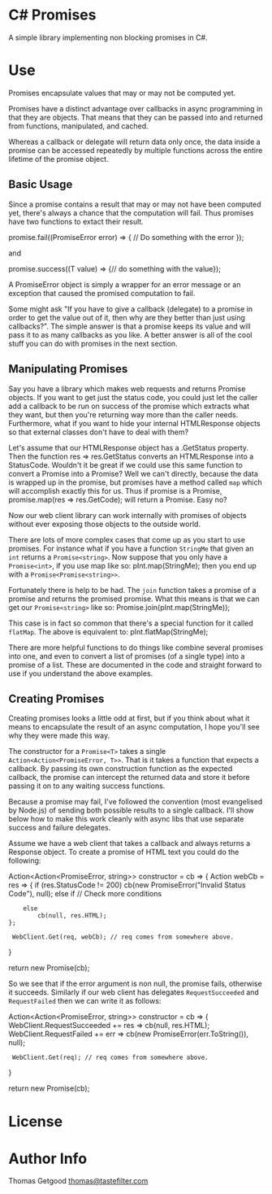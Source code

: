C# Promises
===========

A simple library implementing non blocking promises in C#. 

Use 
=====

Promises encapsulate values that may or may not be computed yet. 

Promises have a distinct advantage over callbacks in async programming in that they are objects. That means that they can be passed into and returned from functions, manipulated, and cached.

Whereas a callback or delegate will return data only once, the data inside a promise can be accessed repeatedly by multiple functions across the entire lifetime of the promise object.

Basic Usage
-----

Since a promise contains a result that may or may not have been computed yet, there's always a chance that the computation will fail. Thus promises have two functions to extact their result.

 promise.fail((PromiseError error) => { // Do something with the error });

and

 promise.success((T value) => {// do something with the value});

A PromiseError object is simply a wrapper for an error message or an exception that caused the promised computation to fail. 

Some might ask "If you have to give a callback (delegate) to a promise in order to get the value out of it, then why are they better than just using callbacks?". The simple answer is that a promise keeps its value and will pass it to as many callbacks as you like. A better answer is all of the cool stuff you can do with promises in the next section.

Manipulating Promises
---------------------

Say you have a library which makes web requests and returns Promise<HTMLResponse> objects. If you want to get just the status code, you could just let the caller add a callback to be run on success of the promise which extracts what they want, but then you're returning way more than the caller needs. Furthermore, what if you want to hide your internal HTMLResponse objects so that external classes don't have to deal with them? 

Let's assume that our HTMLResponse object has a .GetStatus property. Then the function 
 res => res.GetStatus
converts an HTMLResponse into a StatusCode. Wouldn't it be great if we could use this same function to convert a Promise<HTMLResponse> into a Promise<StatusCode>? Well we can't directly, because the data is wrapped up in the promise, but promises have a method called `map` which will accomplish exactly this for us. Thus if promise is a Promise<HTMLResponse>,
 promise.map(res => res.GetCode);
will return a Promise<StatusCode>. Easy no?

Now our web client library can work internally with promises of objects without ever exposing those objects to the outside world. 

There are lots of more complex cases that come up as you start to use promises. For instance what if you have a function `StringMe` that given an `int` returns a `Promise<string>`. Now suppose that you only have a `Promise<int>`, if you use map like so:
 pInt.map(StringMe);
then you end up with a `Promise<Promise<string>>`.

Fortunately there is help to be had. The `join` function takes a promise of a promise and returns the promised promise. What this means is that we can get our `Promise<string>` like so:
 Promise.join(pInt.map(StringMe));

 This case is in fact so common that there's a special function for it called `flatMap`. The above is equivalent to:
  pInt.flatMap(StringMe);

There are more helpful functions to do things like combine several promises into one, and even to convert a list of promises (of a single type) into a promise of a list. These are documented in the code and straight forward to use if you understand the above examples. 

Creating Promises
-----------------

Creating promises looks a little odd at first, but if you think about what it means to encapsulate the result of an async computation, I hope you'll see why they were made this way. 

The constructor for a `Promise<T>` takes a single `Action<Action<PromiseError, T>>`. That is it takes a function that expects a callback. By passing its own construction function as the expected callback, the promise can intercept the returned data and store it before passing it on to any waiting success functions. 

Because a promise may fail, I've followed the convention (most evangelised by Node.js) of sending both possible results to a single callback. I'll show below how to make this work cleanly with async libs that use separate success and failure delegates. 

Assume we have a web client that takes a callback and always returns a Response object. To create a promise of HTML text you could do the following:

 Action<Action<PromiseError, string>> constructor = cb => 
 {
	Action<Response> webCb = res => 
	{
		if (res.StatusCode != 200)
			cb(new PromiseError("Invalid Status Code"), null);
		else if // Check more conditions

		else
			cb(null, res.HTML);
	};

	 WebClient.Get(req, webCb); // req comes from somewhere above.
 }

 return new Promise<string>(cb);

So we see that if the error argument is non null, the promise fails, otherwise it succeeds. Similarly if our web client has delegates `RequestSucceeded` and `RequestFailed` then we can write it as follows:

 Action<Action<PromiseError, string>> constructor = cb => 
 {
	WebClient.RequestSucceeded += res => cb(null, res.HTML);
	WebClient.RequestFailed += err => cb(new PromiseError(err.ToString()), null);

	 WebClient.Get(req); // req comes from somewhere above.
 }

 return new Promise<string>(cb);

License
=======

Author Info
===========

Thomas Getgood <thomas@tastefilter.com>
